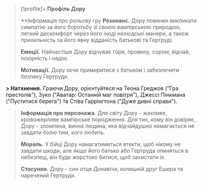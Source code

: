 > [!profile]+ **Профіль Дору**
> 
> **Інформація про рольову гру
> **Резонанс.** Дору повинен викликати симпатію за його боротьбу зі своєю вампірською природою, легкий дискомфорт через його іноді нелюдські манери, а також прихильність за його явну відданість батькові та Гертруді.
> 
> **Емоції.** Найчастіше Дору відчуває горе, провину, сором, відчай, покірність і надію.
> 
> **Мотивації.** Дору хоче примиритися з батьком і забезпечити безпеку Гертруди.
> 
**> Натхнення.** Граючи Дору, орієнтуйтеся на Теона Греджоя ("Гра престолів"), Зуко ("Аватар: Останній маг повітря"), Джессі Пінкмана ("Пуститися берега") та Стіва Гаррінгтона ("Дуже дивні справи").
> 
> **Інформація про персонажа**. Для світу Дору - жахливе, кровожерливе вампірське породження. Для тих, кому він довіряє, Дору - зломлена, винна людина, яка відчайдушно намагається не завдати болю тим, кого любить.
> 
> **Мораль.** У бійці Дору намагатиметься втекти, щоб нікому не завдати шкоди, але якщо його батько або Гертруда опиняться в небезпеці, він буде жорстоко битися, щоб захистити їх.
> 
> **Стосунки.** Дору - син отця Донавіча, колишній друг Ешера та наречений Гертруди.

